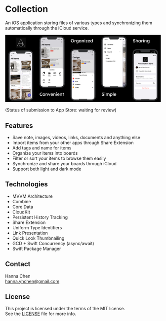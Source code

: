 # Collection
An iOS application storing files of various types and synchronizing them automatically through the iCloud service.

<img src="/screenshots/screenshot1.jpeg" width=20%><img src="/screenshots/screenshot2.jpeg" width=20%><img src="/screenshots/screenshot3.jpeg" width=20%><img src="/screenshots/screenshot4.jpeg" width=20%><img src="/screenshots/screenshot5.jpeg" width=20%>    

(Status of submission to App Store: waiting for review)

## Features
- Save note, images, videos, links, documents and anything else
- Import items from your other apps through Share Extension
- Add tags and name for items
- Organize your items into boards
- Filter or sort your items to browse them easily
- Synchronize and share your boards through iCloud
- Support both light and dark mode

## Technologies
- MVVM Architecture
- Combine
- Core Data
- CloudKit
- Persistent History Tracking
- Share Extension
- Uniform Type Identifiers
- Link Presentation
- Quick Look Thumbnailing
- GCD + Swift Concurrency (async/await)
- Swift Package Manager

## Contact
Hanna Chen<br>
hanna.yhchen@gmail.com

## License
This project is licensed under the terms of the MIT license.<br>
See the [LICENSE](/LICENSE) file for more info.
